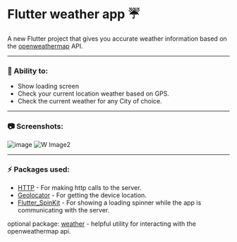 # Flutter weather app :umbrella:

A new Flutter project that gives you accurate weather information based on the [openweathermap](https://openweathermap.org/current) API.


---


### :muscle: Ability to:
- Show loading screen
- Check your current location weather based on GPS.
- Check the current weather for any City of choice.

---

### :camera: Screenshots:
![image](https://user-images.githubusercontent.com/76845356/124382837-4dfa9a00-dcc1-11eb-8d30-f73ebb54388e.png)
![W Image2](https://user-images.githubusercontent.com/76845356/124383006-2821c500-dcc2-11eb-8c9b-499b6591a376.jpeg)





---


### :zap: Packages used:
- [HTTP](https://pub.dev/packages/http) - For making http calls to the server.
- [Geolocator](https://pub.dev/packages/geolocator) - For getting the device location.
- [Flutter_SpinKit](https://pub.dev/packages/flutter_spinkit) - For showing a loading spinner while the app is communicating with the server.

optional package: [weather](https://pub.dev/packages/weather) - helpful utility for interacting with the openweathermap api.

